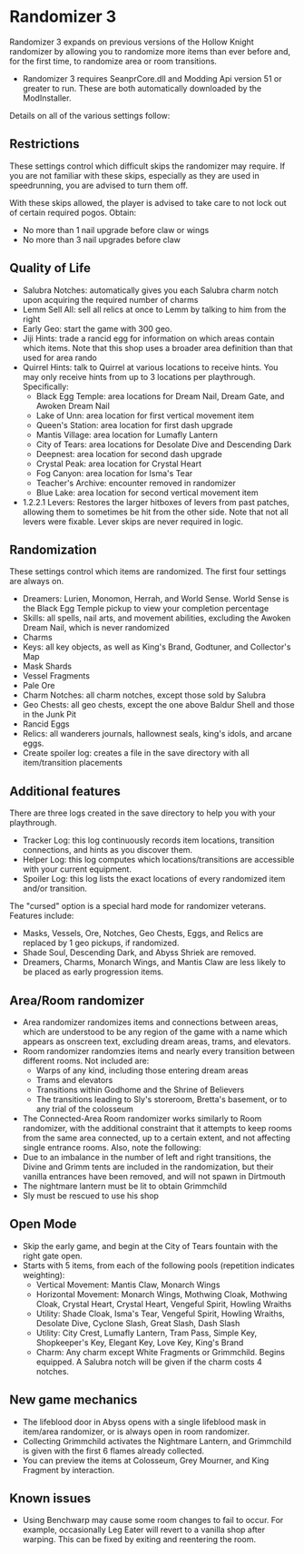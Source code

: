 # Randomizer 3

Randomizer 3 expands on previous versions of the Hollow Knight randomizer by allowing you to randomize more items than ever before and, for the first time, to randomize area or room transitions.
- Randomizer 3 requires SeanprCore.dll and Modding Api version 51 or greater to run. These are both automatically downloaded by the ModInstaller.

Details on all of the various settings follow:

## Restrictions

These settings control which difficult skips the randomizer may require. If you are not familiar with these skips, especially as they are used in speedrunning, you are advised to turn them off.

With these skips allowed, the player is advised to take care to not lock out of certain required pogos. Obtain:
- No more than 1 nail upgrade before claw or wings
- No more than 3 nail upgrades before claw

## Quality of Life

- Salubra Notches: automatically gives you each Salubra charm notch upon acquiring the required number of charms
- Lemm Sell All: sell all relics at once to Lemm by talking to him from the right
- Early Geo: start the game with 300 geo.
- Jiji Hints: trade a rancid egg for information on which areas contain which items. Note that this shop uses a broader area definition than that used for area rando
- Quirrel Hints: talk to Quirrel at various locations to receive hints. You may only receive hints from up to 3 locations per playthrough. Specifically:
	- Black Egg Temple: area locations for Dream Nail, Dream Gate, and Awoken Dream Nail
	- Lake of Unn: area location for first vertical movement item
	- Queen's Station: area location for first dash upgrade
	- Mantis Village: area location for Lumafly Lantern
	- City of Tears: area locations for Desolate Dive and Descending Dark
	- Deepnest: area location for second dash upgrade
	- Crystal Peak: area location for Crystal Heart
	- Fog Canyon: area location for Isma's Tear
	- Teacher's Archive:  encounter removed in randomizer
	- Blue Lake: area location for second vertical movement item
- 1.2.2.1 Levers: Restores the larger hitboxes of levers from past patches, allowing them to sometimes be hit from the other side. Note that not all levers were fixable. Lever skips are never required in logic.
## Randomization

These settings control which items are randomized. The first four settings are always on.
- Dreamers: Lurien, Monomon, Herrah, and World Sense. World Sense is the Black Egg Temple pickup to view your completion percentage
- Skills: all spells, nail arts, and movement abilities, excluding the Awoken Dream Nail, which is never randomized
- Charms
- Keys: all key objects, as well as King's Brand, Godtuner, and Collector's Map
- Mask Shards
- Vessel Fragments
- Pale Ore
- Charm Notches: all charm notches, except those sold by Salubra
- Geo Chests: all geo chests, except the one above Baldur Shell and those in the Junk Pit
- Rancid Eggs
- Relics: all wanderers journals, hallownest seals, king's idols, and arcane eggs.
- Create spoiler log: creates a file in the save directory with all item/transition placements

## Additional features

There are three logs created in the save directory to help you with your playthrough.
- Tracker Log: this log continuously records item locations, transition connections, and hints as you discover them.
- Helper Log: this log computes which locations/transitions are accessible with your current equipment.
- Spoiler Log: this log lists the exact locations of every randomized item and/or transition.

The "cursed" option is a special hard mode for randomizer veterans. Features include:
- Masks, Vessels, Ore, Notches, Geo Chests, Eggs, and Relics are replaced by 1 geo pickups, if randomized.
- Shade Soul, Descending Dark, and Abyss Shriek are removed.
- Dreamers, Charms, Monarch Wings, and Mantis Claw are less likely to be placed as early progression items.

## Area/Room randomizer

- Area randomizer randomizes items and connections between areas, which are understood to be any region of the game with a name which appears as onscreen text, excluding dream areas, trams, and elevators.
- Room randomizer randomzies items and nearly every transition between different rooms. Not included are:
    - Warps of any kind, including those entering dream areas
	- Trams and elevators
	- Transitions within Godhome and the Shrine of Believers
	- The transitions leading to Sly's storeroom, Bretta's basement, or to any trial of the colosseum
- The Connected-Area Room randomizer works similarly to Room randomizer, with the additional constraint that it attempts to keep rooms from the same area connected, up to a certain extent, and not affecting single entrance rooms.
Also, note the following:
- Due to an imbalance in the number of left and right transitions, the Divine and Grimm tents are included in the randomization, but their vanilla entrances have been removed, and will not spawn in Dirtmouth
- The nightmare lantern must be lit to obtain Grimmchild
- Sly must be rescued to use his shop

## Open Mode

- Skip the early game, and begin at the City of Tears fountain with the right gate open.
- Starts with 5 items, from each of the following pools (repetition indicates weighting):
	- Vertical Movement: Mantis Claw, Monarch Wings
	- Horizontal Movement: Monarch Wings, Mothwing Cloak, Mothwing Cloak, Crystal Heart, Crystal Heart, Vengeful Spirit, Howling Wraiths
	- Utility: Shade Cloak, Isma's Tear, Vengeful Spirit, Howling Wraiths, Desolate Dive, Cyclone Slash, Great Slash, Dash Slash
	- Utility: City Crest, Lumafly Lantern, Tram Pass, Simple Key, Shopkeeper's Key, Elegant Key, Love Key, King's Brand
	- Charm: Any charm except White Fragments or Grimmchild. Begins equipped. A Salubra notch will be given if the charm costs 4 notches.

## New game mechanics
- The lifeblood door in Abyss opens with a single lifeblood mask in item/area randomizer, or is always open in room randomizer.
- Collecting Grimmchild activates the Nightmare Lantern, and Grimmchild is given with the first 6 flames already collected.
- You can preview the items at Colosseum, Grey Mourner, and King Fragment by interaction.

## Known issues
- Using Benchwarp may cause some room changes to fail to occur. For example, occasionally Leg Eater will revert to a vanilla shop after warping. This can be fixed by exiting and reentering the room.